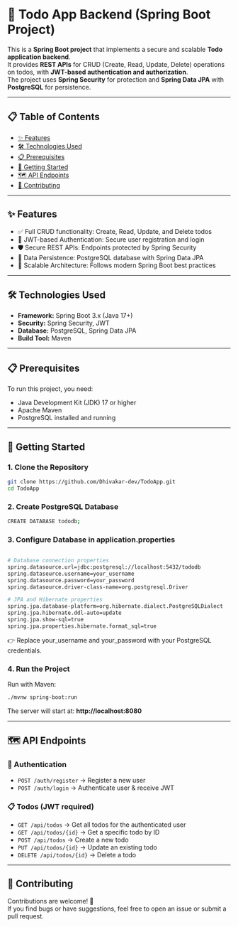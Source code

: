 # 🚀 Todo App Backend (Spring Boot Project)  

This is a **Spring Boot project** that implements a secure and scalable **Todo application backend**.  
It provides **REST APIs** for CRUD (Create, Read, Update, Delete) operations on todos, with **JWT-based authentication and authorization**.  
The project uses **Spring Security** for protection and **Spring Data JPA** with **PostgreSQL** for persistence.  

---

## 📋 Table of Contents  
- [✨ Features](#-features)  
- [🛠️ Technologies Used](#️-technologies-used)  
- [📋 Prerequisites](#-prerequisites)  
- [🏁 Getting Started](#-getting-started)  
- [🗺️ API Endpoints](#️-api-endpoints)  
- [🤝 Contributing](#-contributing)  

---

## ✨ Features  
- ✅ Full CRUD functionality: Create, Read, Update, and Delete todos  
- 🔑 JWT-based Authentication: Secure user registration and login  
- 🛡️ Secure REST APIs: Endpoints protected by Spring Security  
- 💾 Data Persistence: PostgreSQL database with Spring Data JPA  
- 📐 Scalable Architecture: Follows modern Spring Boot best practices  

---

## 🛠️ Technologies Used  
- **Framework:** Spring Boot 3.x (Java 17+)  
- **Security:** Spring Security, JWT  
- **Database:** PostgreSQL, Spring Data JPA  
- **Build Tool:** Maven  

---

## 📋 Prerequisites  
To run this project, you need:  
- Java Development Kit (JDK) 17 or higher  
- Apache Maven  
- PostgreSQL installed and running  

---

## 🏁 Getting Started  

### 1. Clone the Repository  
```bash
git clone https://github.com/Dhivakar-dev/TodoApp.git
cd TodoApp
```
### 2. Create PostgreSQL Database
```bash
CREATE DATABASE tododb;
```

### 3. Configure Database in application.properties
```bash

# Database connection properties
spring.datasource.url=jdbc:postgresql://localhost:5432/tododb
spring.datasource.username=your_username
spring.datasource.password=your_password
spring.datasource.driver-class-name=org.postgresql.Driver

# JPA and Hibernate properties
spring.jpa.database-platform=org.hibernate.dialect.PostgreSQLDialect
spring.jpa.hibernate.ddl-auto=update
spring.jpa.show-sql=true
spring.jpa.properties.hibernate.format_sql=true

```



👉 Replace your_username and your_password with your PostgreSQL credentials.

### 4. Run the Project

Run with Maven:
```bash
./mvnw spring-boot:run
```

The server will start at: **http://localhost:8080**

---

## 🗺️ API Endpoints  

### 🔑 Authentication  
- `POST /auth/register` → Register a new user  
- `POST /auth/login` → Authenticate user & receive JWT  

### 📋 Todos (JWT required)  
- `GET /api/todos` → Get all todos for the authenticated user  
- `GET /api/todos/{id}` → Get a specific todo by ID  
- `POST /api/todos` → Create a new todo  
- `PUT /api/todos/{id}` → Update an existing todo  
- `DELETE /api/todos/{id}` → Delete a todo  

---

## 🤝 Contributing  
Contributions are welcome! 🎉  
If you find bugs or have suggestions, feel free to open an issue or submit a pull request. 
